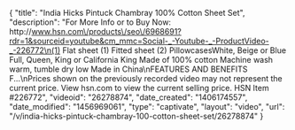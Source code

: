 {
    "title": "India Hicks Pintuck Chambray 100% Cotton Sheet Set",
    "description": "For More Info or to Buy Now: http:\/\/www.hsn.com\/products\/seo\/6968691?rdr=1&sourceid=youtube&cm_mmc=Social-_-Youtube-_-ProductVideo-_-226772\n(1) Flat sheet (1) Fitted sheet (2) PillowcasesWhite, Beige or Blue Full, Queen, King or California King Made of 100% cotton Machine wash warm, tumble dry low Made in China\nFEATURES AND BENEFITS F...\nPrices shown on the previously recorded video may not represent the current price.  View hsn.com to view the current selling price. HSN Item #226772",
    "videoid": "26278874",
    "date_created": "1406174557",
    "date_modified": "1456969061",
    "type": "captivate",
    "layout": "video",
    "url": "\/v\/india-hicks-pintuck-chambray-100-cotton-sheet-set\/26278874"
}